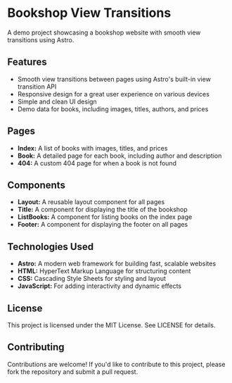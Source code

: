 # Bookshop View Transitions

A demo project showcasing a bookshop website with smooth view transitions using Astro.

## Features

- Smooth view transitions between pages using Astro's built-in view transition API
- Responsive design for a great user experience on various devices
- Simple and clean UI design
- Demo data for books, including images, titles, authors, and prices

## Pages

- **Index:** A list of books with images, titles, and prices
- **Book:** A detailed page for each book, including author and description
- **404:** A custom 404 page for when a book is not found

## Components

- **Layout:** A reusable layout component for all pages
- **Title:** A component for displaying the title of the bookshop
- **ListBooks:** A component for listing books on the index page
- **Footer:** A component for displaying the footer on all pages

## Technologies Used

- **Astro:** A modern web framework for building fast, scalable websites
- **HTML:** HyperText Markup Language for structuring content
- **CSS:** Cascading Style Sheets for styling and layout
- **JavaScript:** For adding interactivity and dynamic effects

## License

This project is licensed under the MIT License. See LICENSE for details.

## Contributing

Contributions are welcome! If you'd like to contribute to this project, please fork the repository and submit a pull request.
